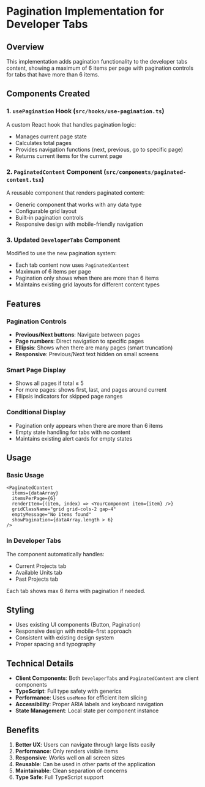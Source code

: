 # Pagination Implementation for Developer Tabs

## Overview

This implementation adds pagination functionality to the developer tabs content, showing a maximum of 6 items per page with pagination controls for tabs that have more than 6 items.

## Components Created

### 1. `usePagination` Hook (`src/hooks/use-pagination.ts`)

A custom React hook that handles pagination logic:

- Manages current page state
- Calculates total pages
- Provides navigation functions (next, previous, go to specific page)
- Returns current items for the current page

### 2. `PaginatedContent` Component (`src/components/paginated-content.tsx`)

A reusable component that renders paginated content:

- Generic component that works with any data type
- Configurable grid layout
- Built-in pagination controls
- Responsive design with mobile-friendly navigation

### 3. Updated `DeveloperTabs` Component

Modified to use the new pagination system:

- Each tab content now uses `PaginatedContent`
- Maximum of 6 items per page
- Pagination only shows when there are more than 6 items
- Maintains existing grid layouts for different content types

## Features

### Pagination Controls

- **Previous/Next buttons**: Navigate between pages
- **Page numbers**: Direct navigation to specific pages
- **Ellipsis**: Shows when there are many pages (smart truncation)
- **Responsive**: Previous/Next text hidden on small screens

### Smart Page Display

- Shows all pages if total ≤ 5
- For more pages: shows first, last, and pages around current
- Ellipsis indicators for skipped page ranges

### Conditional Display

- Pagination only appears when there are more than 6 items
- Empty state handling for tabs with no content
- Maintains existing alert cards for empty states

## Usage

### Basic Usage

```tsx
<PaginatedContent
  items={dataArray}
  itemsPerPage={6}
  renderItem={(item, index) => <YourComponent item={item} />}
  gridClassName="grid grid-cols-2 gap-4"
  emptyMessage="No items found"
  showPagination={dataArray.length > 6}
/>
```

### In Developer Tabs

The component automatically handles:

- Current Projects tab
- Available Units tab
- Past Projects tab

Each tab shows max 6 items with pagination if needed.

## Styling

- Uses existing UI components (Button, Pagination)
- Responsive design with mobile-first approach
- Consistent with existing design system
- Proper spacing and typography

## Technical Details

- **Client Components**: Both `DeveloperTabs` and `PaginatedContent` are client components
- **TypeScript**: Full type safety with generics
- **Performance**: Uses `useMemo` for efficient item slicing
- **Accessibility**: Proper ARIA labels and keyboard navigation
- **State Management**: Local state per component instance

## Benefits

1. **Better UX**: Users can navigate through large lists easily
2. **Performance**: Only renders visible items
3. **Responsive**: Works well on all screen sizes
4. **Reusable**: Can be used in other parts of the application
5. **Maintainable**: Clean separation of concerns
6. **Type Safe**: Full TypeScript support
